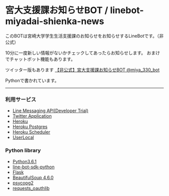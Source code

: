 # 宮大支援課お知らせBOT / linebot-miyadai-shienka-news

このBOTは宮崎大学学生生活支援課のお知らせをお知らせするLineBotです。（非公式）

10分に一度新しい情報がないかチェックしてあったらお知らせします。
おまけでチャットボット機能もあります。

ツイッター版もあります [【非公式】宮大支援課お知らせBOT @miya_330_bot](https://twitter.com/miya_330_bot, "https://twitter.com/miya_330_bot")

Pythonで書かれています。

- - -

### 利用サービス
* [Line Messaging API(Developer Trial) ](https://business.line.me/ja/services/bot "https://business.line.me/ja/services/bot")
* [Twitter Application](https://dev.twitter.com,"https://dev.twitter.com")
* [Heroku](https://heroku.com "https://heroku.com")
* [Heroku Postgres](https://elements.heroku.com/addons/heroku-postgresql, "https://elements.heroku.com/addons/heroku-postgresql")
* [Heroku Scheduler](https://elements.heroku.com/addons/scheduler, "https://elements.heroku.com/addons/scheduler")
* [UserLocal](http://ai.userlocal.jp/document/free/top/ "http://ai.userlocal.jp/document/free/top/")

### Python library
* [Python3.6.1](https://www.python.org "https://www.python.org")
* [line-bot-sdk-python](https://github.com/line/line-bot-sdk-python "https://github.com/line/line-bot-sdk-python")
* [Flask](http://flask.pocoo.org "http://flask.pocoo.org")
* [BeautifulSoup 4.6.0](https://www.crummy.com/software/BeautifulSoup/ "https://www.crummy.com/software/BeautifulSoup/")
* [psycopg2](http://initd.org/psycopg/docs/,"http://initd.org/psycopg/docs/")
* [requests_oauthlib](https://github.com/requests/requests-oauthlib,"https://github.com/requests/requests-oauthlib")
